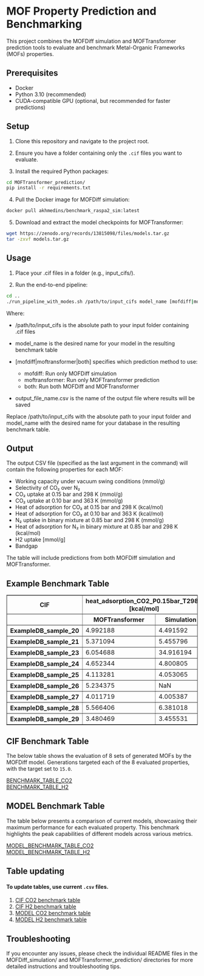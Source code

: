 # MOF Property Prediction and Benchmarking

This project combines the MOFDiff simulation and MOFTransformer prediction tools to evaluate and benchmark Metal-Organic Frameworks (MOFs) properties.

## Prerequisites

- Docker
- Python 3.10 (recommended)
- CUDA-compatible GPU (optional, but recommended for faster predictions)

## Setup

1. Clone this repository and navigate to the project root.

2. Ensure you have a folder containing only the `.cif` files you want to evaluate.

3. Install the required Python packages:

```bash
cd MOFTransformer_prediction/
pip install -r requirements.txt
```

4. Pull the Docker image for MOFDiff simulation:
```bash
docker pull akhmedins/benchmark_raspa2_sim:latest
```

5. Download and extract the model checkpoints for MOFTransformer:
```bash
wget https://zenodo.org/records/13815098/files/models.tar.gz
tar -zxvf models.tar.gz
```

## Usage

1. Place your .cif files in a folder (e.g., input_cifs/).

2. Run the end-to-end pipeline:
```bash
cd ..
./run_pipeline_with_modes.sh /path/to/input_cifs model_name [mofdiff|moftransformer|both] output_file_name.csv
```
Where:

* /path/to/input_cifs is the absolute path to your input folder containing .cif files
* model_name is the desired name for your model in the resulting benchmark table
* [mofdiff|moftransformer|both] specifies which prediction method to use:
  * mofdiff: Run only MOFDiff simulation
  * moftransformer: Run only MOFTransformer prediction
  * both: Run both MOFDiff and MOFTransformer

* output_file_name.csv is the name of the output file where results will be saved

Replace /path/to/input_cifs with the absolute path to your input folder and model_name with the desired name for your database in the resulting benchmark table.


## Output

The output CSV file (specified as the last argument in the command) will contain the following properties for each MOF:
- Working capacity under vacuum swing conditions (mmol/g)
- Selectivity of CO₂ over N₂
- CO₂ uptake at 0.15 bar and 298 K (mmol/g)
- CO₂ uptake at 0.10 bar and 363 K (mmol/g)
- Heat of adsorption for CO₂ at 0.15 bar and 298 K (kcal/mol)
- Heat of adsorption for CO₂ at 0.10 bar and 363 K (kcal/mol)
- N₂ uptake in binary mixture at 0.85 bar and 298 K (mmol/g)
- Heat of adsorption for N₂ in binary mixture at 0.85 bar and 298 K (kcal/mol)
- H2 uptake [mmol/g]
- Bandgap

The table will include predictions from both MOFDiff simulation and MOFTransformer.

## Example Benchmark Table

<div>
<table border="1" class="dataframe">
  <thead>
    <tr>
      <th>CIF</th>
      <th colspan="2" halign="left">heat_adsorption_CO2_P0.15bar_T298K [kcal/mol]</th>
      <th colspan="2" halign="left">heat_adsorption_CO2_P0.10bar_T363K [kcal/mol]</th>
      <th colspan="2" halign="left">CO2/N2_selectivity</th>
      <th colspan="2" halign="left">N2_binary_uptake_P0.85bar_T298K [mmol/g]</th>
      <th colspan="2" halign="left">CO2_uptake_P0.15bar_T298K [mmol/g]</th>
      <th colspan="2" halign="left">working_capacity_vacuum_swing [mmol/g]</th>
      <th colspan="2" halign="left">heat_adsorption_N2_binary_P0.85bar_T298K [kcal/mol]</th>
      <th colspan="2" halign="left">CO2_uptake_P0.10bar_T363K [mmol/g]</th>
    </tr>
    <tr>
      <th></th>
      <th>MOFTransformer</th>
      <th>Simulation</th>
      <th>MOFTransformer</th>
      <th>Simulation</th>
      <th>MOFTransformer</th>
      <th>Simulation</th>
      <th>MOFTransformer</th>
      <th>Simulation</th>
      <th>MOFTransformer</th>
      <th>Simulation</th>
      <th>MOFTransformer</th>
      <th>Simulation</th>
      <th>MOFTransformer</th>
      <th>Simulation</th>
      <th>MOFTransformer</th>
      <th>Simulation</th>
    </tr>
  </thead>
  <tbody>
    <tr>
      <th>ExampleDB_sample_20</th>
      <td>4.992188</td>
      <td>4.491592</td>
      <td>4.632812</td>
      <td>4.333871</td>
      <td>7.796875</td>
      <td>1.127828</td>
      <td>0.175781</td>
      <td>0.163640</td>
      <td>0.403076</td>
      <td>0.184558</td>
      <td>0.256348</td>
      <td>0.150945</td>
      <td>2.847656</td>
      <td>2.627568</td>
      <td>0.059082</td>
      <td>0.033613</td>
    </tr>
    <tr>
      <th>ExampleDB_sample_21</th>
      <td>5.371094</td>
      <td>5.455796</td>
      <td>4.480469</td>
      <td>5.359613</td>
      <td>15.796875</td>
      <td>3.385736</td>
      <td>0.183716</td>
      <td>0.160205</td>
      <td>0.536133</td>
      <td>0.542413</td>
      <td>0.443604</td>
      <td>0.478580</td>
      <td>2.634766</td>
      <td>2.650780</td>
      <td>0.101013</td>
      <td>0.063832</td>
    </tr>
    <tr>
      <th>ExampleDB_sample_23</th>
      <td>6.054688</td>
      <td>34.916194</td>
      <td>6.410156</td>
      <td>-335.459877</td>
      <td>16.437500</td>
      <td>6.034865</td>
      <td>0.149414</td>
      <td>0.204346</td>
      <td>0.961914</td>
      <td>1.233199</td>
      <td>0.686523</td>
      <td>0.503254</td>
      <td>3.498047</td>
      <td>-138.778409</td>
      <td>0.094116</td>
      <td>0.729945</td>
    </tr>
    <tr>
      <th>ExampleDB_sample_24</th>
      <td>4.652344</td>
      <td>4.800805</td>
      <td>4.144531</td>
      <td>4.247083</td>
      <td>7.289062</td>
      <td>1.262893</td>
      <td>0.196655</td>
      <td>0.235443</td>
      <td>0.354492</td>
      <td>0.297339</td>
      <td>0.230469</td>
      <td>0.251543</td>
      <td>2.427734</td>
      <td>2.477118</td>
      <td>0.085510</td>
      <td>0.045797</td>
    </tr>
    <tr>
      <th>ExampleDB_sample_25</th>
      <td>4.113281</td>
      <td>4.053065</td>
      <td>3.855469</td>
      <td>3.755058</td>
      <td>6.062500</td>
      <td>0.898120</td>
      <td>0.228638</td>
      <td>0.180196</td>
      <td>0.276855</td>
      <td>0.161838</td>
      <td>0.199097</td>
      <td>0.124192</td>
      <td>2.365234</td>
      <td>2.006219</td>
      <td>0.085876</td>
      <td>0.037646</td>
    </tr>
    <tr>
      <th>ExampleDB_sample_26</th>
      <td>5.234375</td>
      <td>NaN</td>
      <td>4.925781</td>
      <td>NaN</td>
      <td>10.835938</td>
      <td>NaN</td>
      <td>0.293457</td>
      <td>NaN</td>
      <td>0.882812</td>
      <td>NaN</td>
      <td>0.770508</td>
      <td>NaN</td>
      <td>2.812500</td>
      <td>NaN</td>
      <td>0.195435</td>
      <td>NaN</td>
    </tr>
    <tr>
      <th>ExampleDB_sample_27</th>
      <td>4.011719</td>
      <td>4.005387</td>
      <td>3.816406</td>
      <td>3.533202</td>
      <td>5.886719</td>
      <td>0.923698</td>
      <td>0.250244</td>
      <td>0.232439</td>
      <td>0.283691</td>
      <td>0.214704</td>
      <td>0.203125</td>
      <td>0.171601</td>
      <td>2.080078</td>
      <td>2.042183</td>
      <td>0.090820</td>
      <td>0.043103</td>
    </tr>
    <tr>
      <th>ExampleDB_sample_28</th>
      <td>5.566406</td>
      <td>6.381018</td>
      <td>5.089844</td>
      <td>5.976778</td>
      <td>17.171875</td>
      <td>4.763436</td>
      <td>0.187866</td>
      <td>0.171973</td>
      <td>0.528320</td>
      <td>0.819184</td>
      <td>0.427979</td>
      <td>0.726423</td>
      <td>2.962891</td>
      <td>3.222045</td>
      <td>0.073303</td>
      <td>0.092761</td>
    </tr>
    <tr>
      <th>ExampleDB_sample_29</th>
      <td>3.480469</td>
      <td>3.455531</td>
      <td>3.101562</td>
      <td>2.911063</td>
      <td>4.816406</td>
      <td>0.678424</td>
      <td>0.178955</td>
      <td>0.161567</td>
      <td>0.174194</td>
      <td>0.109611</td>
      <td>0.101318</td>
      <td>0.080514</td>
      <td>1.826172</td>
      <td>1.672587</td>
      <td>0.058533</td>
      <td>0.029097</td>
    </tr>
  </tbody>
</table>
</div>

## CIF Benchmark Table

The below table shows the evaluation of 8 sets of generated MOFs by the MOFDiff model. Generations targeted each of the 8 evaluated properties, with the target set to `15.0`.

[BENCHMARK_TABLE_CO2](tables_md/c02_benchmark.md) \
[BENCHMARK_TABLE_H2](tables_md/h2_benchmark.md)

## MODEL Benchmark Table

The table below presents a comparison of current models, showcasing their maximum performance for each evaluated property. This benchmark highlights the peak capabilities of different models across various metrics.

[MODEL_BENCHMARK_TABLE_CO2](tables_md/c02_max_table.md) \
[MODEL_BENCHMARK_TABLE_H2](tables_md/h2_max_table.md)

## Table updating
#### To update tables, use current `.csv` files.
1. [CIF CO2 benchmark table](tables_csv/c02_table_sorted.csv)
2. [CIF H2 benchmark table](tables_csv/h2_table_sorted.csv)
3. [MODEL CO2 benchmark table](tables_csv/c02_max_sorted.csv)
4. [MODEL H2 benchmark table](tables_csv/h2_max_sorted.csv)


## Troubleshooting
If you encounter any issues, please check the individual README files in the MOFDiff_simulation/ and MOFTransformer_prediction/ directories for more detailed instructions and troubleshooting tips.